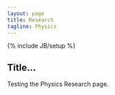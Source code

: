 ```yaml
---
layout: page
title: Research
tagline: Physics
---
```

{% include JB/setup %}

## Title…

Testing the Physics Research page.
